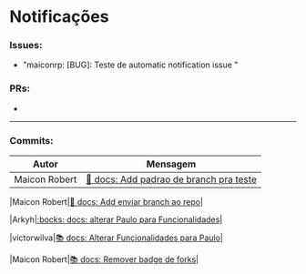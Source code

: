 # Notificações

### Issues:
* "maiconrp: [BUG]: Teste de automatic notification issue
"


### PRs:
* 

<hr>

### Commits:
|Autor|Mensagem|
|-----|--------|
|Maicon Robert|[:pencil: docs: Add padrao de branch pra teste](https://github.com/maiconrp/AD-Gestao/commit/ded6f20d3b73d39b37cd0db7905b2f9482e061db)|

|Maicon Robert|[:pencil: docs: Add enviar branch ao repo](https://github.com/maiconrp/AD-Gestao/commit/9756c6b47787a4c6828f72dcf1fb52b1efb0ff4e)|

|Arkyh|[:bocks: docs: alterar Paulo para Funcionalidades](https://github.com/maiconrp/AD-Gestao/commit/d8afb044d1ba1018ffe4528c9b656db3f7056445)|

|victorwilva|[:books: docs: Alterar Funcionalidades para Paulo](https://github.com/maiconrp/AD-Gestao/commit/0b8b02b26a39eb498562cdc469ebcdf157e3a20a)|

|Maicon Robert|[:books: docs: Remover badge de forks](https://github.com/maiconrp/AD-Gestao/commit/4c0e68d086ee30d248883dc0f3fe4b80ff805ade)|

